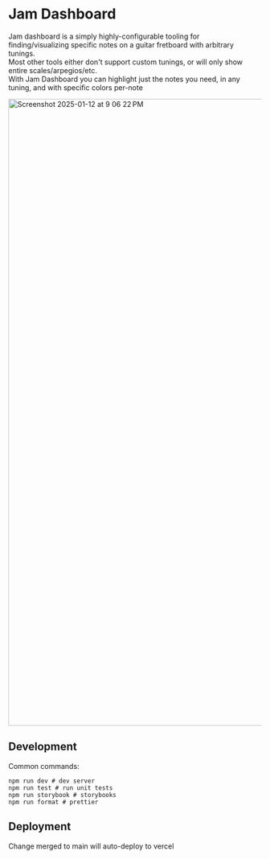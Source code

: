 # Jam Dashboard

Jam dashboard is a simply highly-configurable tooling for finding/visualizing specific notes on a guitar fretboard with arbitrary tunings.  
Most other tools either don't support custom tunings, or will only show entire scales/arpegios/etc.  
With Jam Dashboard you can highlight just the notes you need, in any tuning, and with specific colors per-note

<img width="1247" alt="Screenshot 2025-01-12 at 9 06 22 PM" src="https://github.com/user-attachments/assets/43b64291-ecf2-4b76-9d14-9e70e884be54" />

## Development

Common commands:

```shellscript
npm run dev # dev server
npm run test # run unit tests
npm run storybook # storybooks
npm run format # prettier
```

## Deployment

Change merged to main will auto-deploy to vercel
